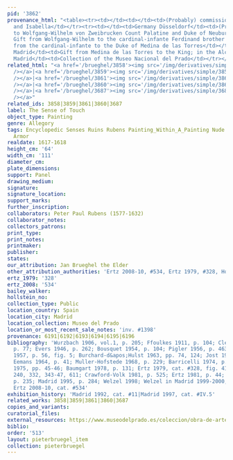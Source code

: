 ```yaml
---
pid: '3862'
provenance_html: "<table><tr><td></td><td></td><td>(Probably) commissioned by Albert
  and Isabella</td></tr><tr><td></td><td>Germany Düsseldorf</td><td>(Probably) given
  to Wolfgang-Wilhelm von Zweibrucken Count Palatine and Duke of Neuburg</td></tr><tr><td>1634</td><td>Austria</td><td>(Probably)
  Gift from Wolfgang-Wilhelm to the cardinal-infante Ferdinand brother of Philip IV</td></tr><tr><td>1634</td><td>Spain</td><td>Gift
  from the cardinal-infante to the Duke of Medina de las Torres</td></tr><tr><td>1636</td><td>Spain
  Madrid</td><td>Gift from Medina de las Torres to the King; in the Alcázar</td></tr><tr><td>1819</td><td>Spain
  Madrid</td><td>Collection of the Museo Nacional del Prado</td></tr></table>"
related_html: "<a href='/brueghel/3858'><img src='/img/derivatives/simple/3858/thumbnail.jpg'
  /></a>|<a href='/brueghel/3859'><img src='/img/derivatives/simple/3859/thumbnail.jpg'
  /></a>|<a href='/brueghel/3861'><img src='/img/derivatives/simple/3861/thumbnail.jpg'
  /></a>|<a href='/brueghel/3860'><img src='/img/derivatives/simple/3860/thumbnail.jpg'
  /></a>|<a href='/brueghel/3687'><img src='/img/derivatives/simple/3687/thumbnail.jpg'
  /></a>"
related_ids: 3858|3859|3861|3860|3687
label: The Sense of Touch
object_type: Painting
genre: Allegory
tags: Encyclopedic Senses Ruins Rubens Painting_Within_A_Painting Nude Putti Landscape
  Armor
realdate: 1617-1618
height_cm: '64'
width_cm: '111'
diameter_cm:
plate_dimensions:
support: Panel
drawing_medium:
signature:
signature_location:
support_marks:
further_inscription:
collaborators: Peter Paul Rubens (1577-1632)
collaborator_notes:
collectors_patrons:
print_type:
print_notes:
printmaker:
publisher:
states:
our_attribution: Jan Brueghel the Elder
other_attribution_authorities: 'Ertz 2008-10, #534, Ertz 1979, #328, Honig database'
ertz_1979: '328'
ertz_2008: '534'
bailey_walker:
hollstein_no:
collection_type: Public
location_country: Spain
location_city: Madrid
location_collection: Museo del Prado
location_or_most_recent_sale_notes: 'inv. #1398'
provenance: 6191|6192|6193|6194|6195|6196
bibliography: 'Wurzbach 1906, vol.1, p. 205; Ffoulkes 1911, p. 104; Clerici 1946,
  p. 77; Evers 1946, p. 262; Bousquet 1954, p. 104; Pigler 1956, p. 463; Speth-Holterhoff
  1957, p. 56, fig. 5; Burchard-d&apos;Hulst 1963, pp. 74, 124; Jost 1963, p. 126;
  Eemans 1964, p. 41; Muller-Hofstede 1968, p. 229; Barricelli 1974, p. 68; Madrid
  1975, pp. 45-46; Baumgart 1978, p. 131; Ertz 1979, cat. #328, fig. 415, pp. 82,
  240, 332, 343-47, 611; Crawford-Volk 1981, p. 525; Ertz 1981, p. 44; Jaffe 1989,
  p. 235; Madrid 1995, p. 284; Welzel 1998; Welzel in Madrid 1999-2000, pp. 89-97;
  Ertz 2008-10, cat. #534'
exhibition_history: 'Madrid 1992, cat. #11|Madrid 1997, cat. #IV.5'
related_works: 3858|3859|3861|3860|3687
copies_and_variants:
curatorial_files:
external_resources: https://www.museodelprado.es/coleccion/obra-de-arte/el-tacto/c7b96909-44f6-4e3c-9e29-7d1ef33e23ad
biblio:
order: '513'
layout: pieterbruegel_item
collection: pieterbruegel
---
```

